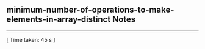 <h2>minimum-number-of-operations-to-make-elements-in-array-distinct Notes</h2><hr>[ Time taken: 45 s ]